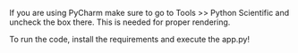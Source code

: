 If you are using PyCharm make sure to go to Tools >> Python Scientific and uncheck the box there. 
This is needed for proper rendering.

To run the code, install the requirements and execute the app.py!